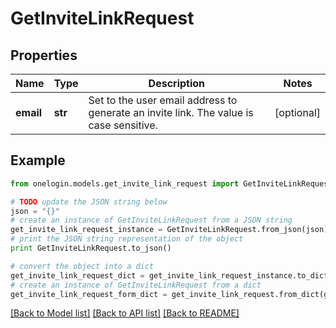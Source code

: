 # GetInviteLinkRequest


## Properties
Name | Type | Description | Notes
------------ | ------------- | ------------- | -------------
**email** | **str** | Set to the user email address to generate an invite link. The value is case sensitive. | [optional] 

## Example

```python
from onelogin.models.get_invite_link_request import GetInviteLinkRequest

# TODO update the JSON string below
json = "{}"
# create an instance of GetInviteLinkRequest from a JSON string
get_invite_link_request_instance = GetInviteLinkRequest.from_json(json)
# print the JSON string representation of the object
print GetInviteLinkRequest.to_json()

# convert the object into a dict
get_invite_link_request_dict = get_invite_link_request_instance.to_dict()
# create an instance of GetInviteLinkRequest from a dict
get_invite_link_request_form_dict = get_invite_link_request.from_dict(get_invite_link_request_dict)
```
[[Back to Model list]](../README.md#documentation-for-models) [[Back to API list]](../README.md#documentation-for-api-endpoints) [[Back to README]](../README.md)


